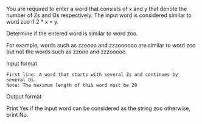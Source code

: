 You are required to enter a word that consists of x and y that denote the number of Zs and Os respectively. The input word is considered similar to word zoo if 
2 * x = y.

Determine if the entered word is similar to word zoo.

For example, words such as zzoooo and zzzoooooo are similar to word zoo but not the words such as zzooo and zzzooooo.

Input format

    First line: A word that starts with several Zs and continues by several Os.
    Note: The maximum length of this word must be 20


Output format

Print Yes if the input word can be considered as the string zoo otherwise, print No.